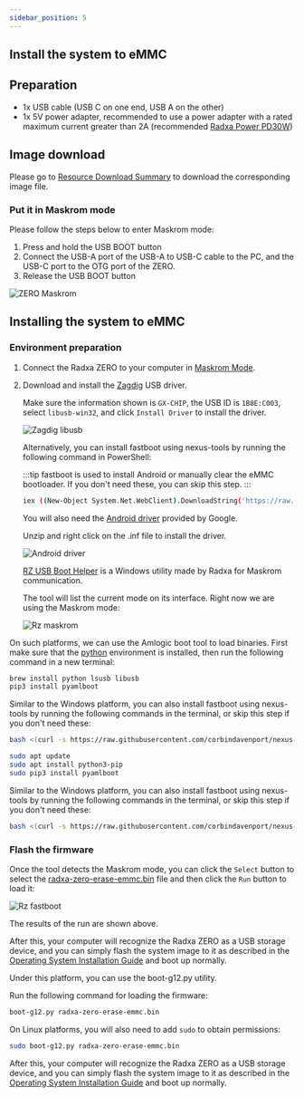```yaml
---
sidebar_position: 5
---
```


## Install the system to eMMC

## Preparation

- 1x USB cable (USB C on one end, USB A on the other)
- 1x 5V power adapter, recommended to use a power adapter with a rated maximum current greater than 2A (recommended [Radxa Power PD30W](/accessories/pd_30w))

## Image download

Please go to [Resource Download Summary](/zero/zero/getting-started/download) to download the corresponding image file.

### Put it in Maskrom mode

Please follow the steps below to enter Maskrom mode:

1. Press and hold the USB BOOT button
2. Connect the USB-A port of the USB-A to USB-C cable to the PC, and the USB-C port to the OTG port of the ZERO.
3. Release the USB BOOT button

![ZERO Maskrom](/img/zero/zero/Zero_ports.webp)

## Installing the system to eMMC

### Environment preparation

<Tabs queryString="host_os">
<TabItem value="Windows">

1. Connect the Radxa ZERO to your computer in [Maskrom Mode](#Put-it-in-Maskrom-mode).

2. Download and install the [Zagdig](https://zadig.akeo.ie/) USB driver.

   Make sure the information shown is `GX-CHIP`, the USB ID is `1B8E:C003`, select `libusb-win32`, and click `Install Driver` to install the driver.

   ![Zagdig libusb](/img/zero/zero2pro/Zagdig-libusb.webp)

   Alternatively, you can install fastboot using nexus-tools by running the following command in PowerShell:

   :::tip
   fastboot is used to install Android or manually clear the eMMC bootloader. If you don't need these, you can skip this step.
   :::

   ```bash
   iex ((New-Object System.Net.WebClient).DownloadString('https://raw.githubusercontent.com/corbindavenport/nexus-tools/master/install.ps1'))
   ```

   You will also need the [Android driver](https://dl.google.com/android/repository/usb_driver_r13-windows.zip) provided by Google.

   Unzip and right click on the .inf file to install the driver.

   ![Android driver](/img/zero/zero2pro/Install-win-android-driver.webp)

   [RZ USB Boot Helper](https://dl.radxa.com/zero/tools/windows/RZ_USB_Boot_Helper_V1.0.0.zip) is a Windows utility made by Radxa for Maskrom communication.

   The tool will list the current mode on its interface. Right now we are using the Maskrom mode:

   ![Rz maskrom](/img/zero/zero2pro/Rz-usb-helper-maskrom.webp)

</TabItem>
<TabItem value="Linux/MacOS">

On such platforms, we can use the Amlogic boot tool to load binaries. First make sure that the [python](https://www.python.org/) environment is installed, then run the following command in a new terminal:

<Tabs queryString="nix">
<TabItem value="MacOS">

```bash
brew install python lsusb libusb
pip3 install pyamlboot
```

Similar to the Windows platform, you can also install fastboot using nexus-tools by running the following commands in the terminal, or skip this step if you don't need these:

```bash
bash <(curl -s https://raw.githubusercontent.com/corbindavenport/nexus-tools/master/install.sh)
```

</TabItem>
<TabItem value="Linux">

```bash
sudo apt update
sudo apt install python3-pip
sudo pip3 install pyamlboot
```

Similar to the Windows platform, you can also install fastboot using nexus-tools by running the following commands in the terminal, or skip this step if you don't need these:

```bash
bash <(curl -s https://raw.githubusercontent.com/corbindavenport/nexus-tools/master/install.sh)
```

</TabItem>
</Tabs>
</TabItem>
</Tabs>

### Flash the firmware

<Tabs queryString="host_os">
<TabItem value="Windows">

Once the tool detects the Maskrom mode, you can click the `Select` button to select the [radxa-zero-erase-emmc.bin](https://dl.radxa.com/zero/images/loader/radxa-zero-erase-emmc.bin) file and then click the `Run` button to load it:

![Rz fastboot](/img/zero/zero2pro/Rz-usb-helper-fastboot.webp)

The results of the run are shown above.

After this, your computer will recognize the Radxa ZERO as a USB storage device, and you can simply flash the system image to it as described in the [Operating System Installation Guide](../getting-started/install-os) and boot up normally.

</TabItem>
<TabItem value="Linux/MacOS">

Under this platform, you can use the boot-g12.py utility.

Run the following command for loading the firmware:

```bash
boot-g12.py radxa-zero-erase-emmc.bin
```

On Linux platforms, you will also need to add `sudo` to obtain permissions:

```bash
sudo boot-g12.py radxa-zero-erase-emmc.bin
```

After this, your computer will recognize the Radxa ZERO as a USB storage device, and you can simply flash the system image to it as described in the [Operating System Installation Guide](../getting-started/install-os) and boot up normally.

</TabItem>
</Tabs>
